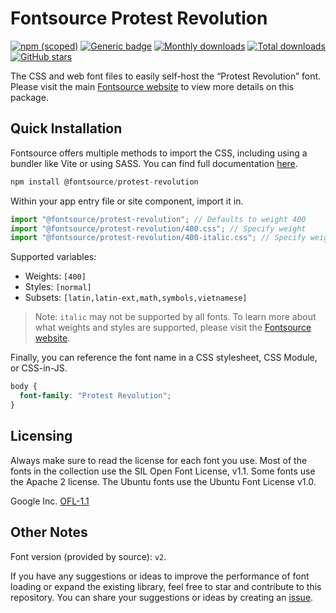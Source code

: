 # Fontsource Protest Revolution

[![npm (scoped)](https://img.shields.io/npm/v/@fontsource/protest-revolution?color=brightgreen)](https://www.npmjs.com/package/@fontsource/protest-revolution) [![Generic badge](https://img.shields.io/badge/fontsource-passing-brightgreen)](https://github.com/fontsource/fontsource) [![Monthly downloads](https://badgen.net/npm/dm/@fontsource/protest-revolution)](https://github.com/fontsource/fontsource) [![Total downloads](https://badgen.net/npm/dt/@fontsource/protest-revolution)](https://github.com/fontsource/fontsource) [![GitHub stars](https://img.shields.io/github/stars/fontsource/fontsource.svg?style=social&label=Star)](https://github.com/fontsource/fontsource/stargazers)

The CSS and web font files to easily self-host the “Protest Revolution” font. Please visit the main [Fontsource website](https://fontsource.org/fonts/protest-revolution) to view more details on this package.

## Quick Installation

Fontsource offers multiple methods to import the CSS, including using a bundler like Vite or using SASS. You can find full documentation [here](https://fontsource.org/docs/getting-started/introduction).

```javascript
npm install @fontsource/protest-revolution
```

Within your app entry file or site component, import it in.

```javascript
import "@fontsource/protest-revolution"; // Defaults to weight 400
import "@fontsource/protest-revolution/400.css"; // Specify weight
import "@fontsource/protest-revolution/400-italic.css"; // Specify weight and style
```

Supported variables:
- Weights: `[400]`
- Styles: `[normal]`
- Subsets: `[latin,latin-ext,math,symbols,vietnamese]`

> Note: `italic` may not be supported by all fonts. To learn more about what weights and styles are supported, please visit the [Fontsource website](https://fontsource.org/fonts/protest-revolution).

Finally, you can reference the font name in a CSS stylesheet, CSS Module, or CSS-in-JS.

```css
body {
  font-family: "Protest Revolution";
}
```

## Licensing
Always make sure to read the license for each font you use. Most of the fonts in the collection use the SIL Open Font License, v1.1. Some fonts use the Apache 2 license. The Ubuntu fonts use the Ubuntu Font License v1.0.

Google Inc.
[OFL-1.1](http://scripts.sil.org/OFL)

## Other Notes
Font version (provided by source): `v2`.

If you have any suggestions or ideas to improve the performance of font loading or expand the existing library, feel free to star and contribute to this repository. You can share your suggestions or ideas by creating an [issue](https://github.com/fontsource/fontsource/issues).